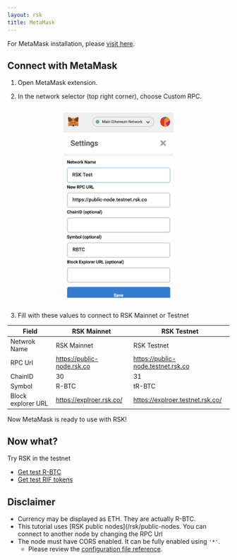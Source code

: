 ```yaml
---
layout: rsk
title: MetaMask
---
```


For MetaMask installation, please <a href="https://metamask.io/" target="_blank">visit here</a>.

## Connect with MetaMask

1. Open MetaMask extension.

2. In the network selector (top right corner), choose Custom RPC.

  <div style="text-align:center"><img style="margin:1em auto; max-width:250px;" src="/assets/img/metamask/metamask.png"></div>

3. Fill with these values to connect to RSK Mainnet or Testnet

  | Field | RSK Mainnet | RSK Testnet |
  | - | - | - |
  | Netwrok Name | RSK Mainnet | RSK Testnet |
  | RPC Url | https://public-node.rsk.co | https://public-node.testnet.rsk.co |
  | ChainID | 30 | 31 |
  | Symbol | R-BTC | tR-BTC |
  | Block explorer URL | https://explroer.rsk.co/ | https://explroer.testnet.rsk.co/ |

Now MetaMask is ready to use with RSK!

## Now what?

Try RSK in the testnet
- [Get test R-BTC](https://facuet.rsk.co)
- [Get test RIF tokens](https://faucet.rifos.org)

## Disclaimer

- Currency may be displayed as ETH. They are actually R-BTC.
- This tutorial uses [RSK public nodes](/rsk/public-nodes. You can connect to another node by changing the RPC Url
- The node must have CORS enabled. It can be fully enabled using `'*'`.
  - Please review the [configuration file reference](/rsk/node/configure).

